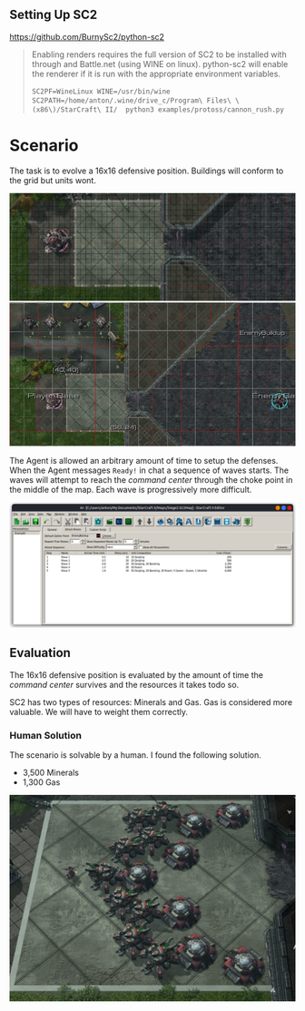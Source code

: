 ## Setting Up SC2

https://github.com/BurnySc2/python-sc2

> Enabling renders requires the full version of SC2 to be installed with
> through and Battle.net (using WINE on linux). python-sc2 will enable the renderer if it is
> run with the appropriate environment variables.
> 
> ```
> SC2PF=WineLinux WINE=/usr/bin/wine SC2PATH=/home/anton/.wine/drive_c/Program\ Files\ \(x86\)/StarCraft\ II/  python3 examples/protoss/cannon_rush.py 
> ```

# Scenario

The task is to evolve a 16x16 defensive position. Buildings will conform to the
grid but units wont.

![](img/scenario.png)
![](img/minimap.png)


The Agent is allowed an arbitrary amount of time to setup the defenses. When the Agent messages `Ready!` in chat a sequence of waves starts. The waves will attempt to reach the *command center* through the choke point in the middle of the map. Each wave is progressively more difficult.

![](img/waves.png)

## Evaluation

The 16x16 defensive position is evaluated by the amount of time the *command center*
survives and the resources it takes todo so.

SC2 has two types of resources: Minerals and Gas. Gas is considered more valuable.
We will have to weight them correctly.

### Human Solution
The scenario is solvable by a human. I found the following solution.

 - 3,500 Minerals
 - 1,300 Gas

![](img/human_solution.png)


